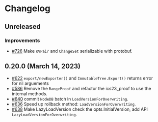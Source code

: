 # Changelog

## Unreleased

### Improvements

- [#726](https://github.com/cosmos/iavl/pull/726) Make `KVPair` and `ChangeSet` serializable with protobuf.

## 0.20.0 (March 14, 2023)

- [#622](https://github.com/cosmos/iavl/pull/622) `export/newExporter()` and `ImmutableTree.Export()` returns error for nil arguements
- [#586](https://github.com/cosmos/iavl/pull/586) Remove the `RangeProof` and refactor the ics23_proof to use the internal methods.
- [#640](https://github.com/cosmos/iavl/pull/640) commit `NodeDB` batch in `LoadVersionForOverwriting`.
- [#636](https://github.com/cosmos/iavl/pull/636) Speed up rollback method: `LoadVersionForOverwriting`.
- [#638](https://github.com/cosmos/iavl/pull/638) Make LazyLoadVersion check the opts.InitialVersion, add API `LazyLoadVersionForOverwriting`.
